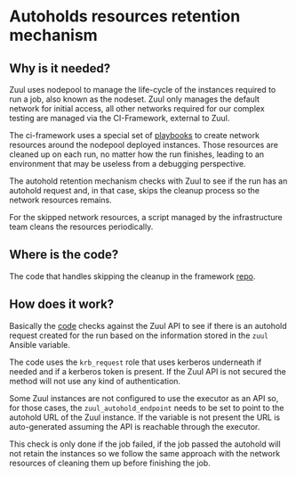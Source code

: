 # Autoholds resources retention mechanism


## Why is it needed?

Zuul uses nodepool to manage the life-cycle of the instances required to run a job, also known as the nodeset. Zuul only manages the default network for initial access, all other networks required for our complex testing are managed via the CI-Framework, external to Zuul.

The ci-framework uses a special set of [playbooks](https://review.rdoproject.org/r/plugins/gitiles/config.git/+/refs/heads/master/playbooks/crc/) to create network resources around the nodepool deployed instances. Those resources are cleaned up on each run, no matter how the run finishes, leading to an environment that may be useless from a debugging perspective.

The autohold retention mechanism checks with Zuul to see if the run has an autohold request and, in that case, skips the cleanup process so the network resources remains.

For the skipped network resources, a script managed by the infrastructure team cleans the resources periodically.

## Where is the code?

The code that handles skipping the cleanup in the framework [repo](https://github.com/openstack-k8s-operators/ci-framework/blob/main/ci/playbooks/multinode-autohold.yml).


## How does it work?

Basically the [code](https://github.com/openstack-k8s-operators/ci-framework/blob/main/ci/playbooks/multinode-autohold.yml) checks against the Zuul API to see if there is an autohold request created for the run based on the information stored in the `zuul` Ansible variable.

The code uses the `krb_request` role that uses kerberos underneath if needed and if a kerberos token is present. If the Zuul API is not secured the method will not use any kind of authentication.

Some Zuul instances are not configured to use the executor as an API so, for those cases, the `zuul_autohold_endpoint` needs to be set to point to the autohold URL of the Zuul instance. If the variable is not present the URL is auto-generated assuming the API is reachable through the executor.

This check is only done if the job failed, if the job passed the autohold will not retain the instances so we follow the same approach with the network resources of cleaning them up before finishing the job.
